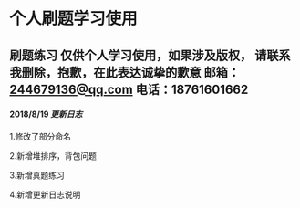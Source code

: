 # 个人刷题学习使用
刷题练习
仅供个人学习使用，如果涉及版权，
请联系我删除，抱歉，在此表达诚挚的歉意
邮箱：244679136@qq.com
电话：18761601662
--------

#### 2018/8/19 _更新日志_

1.修改了部分命名 

2.新增堆排序，背包问题 

3.新增真题练习 

4.新增更新日志说明 
